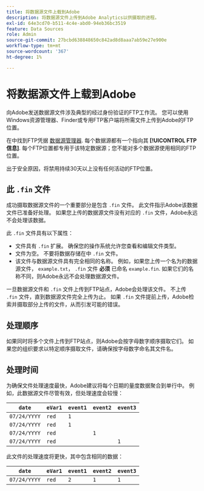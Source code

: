```yaml
---
title: 将数据源文件上载到Adobe
description: 将数据源文件上传到Adobe Analytics以供摄取的进程。
exl-id: 64e3cd70-b511-4c4e-abd0-94eb36bc3519
feature: Data Sources
role: Admin
source-git-commit: 27bcbd638848650c842ad8d8aaa7ab59e27e900e
workflow-type: tm+mt
source-wordcount: '367'
ht-degree: 1%

---
```


# 将数据源文件上载到Adobe

向Adobe发送数据源文件涉及典型的经过身份验证的FTP工作流。 您可以使用Windows资源管理器、Finder或专用FTP客户端将所需文件上传到Adobe的FTP位置。

在中找到FTP凭据 [数据源管理器](manage.md). 每个数据源都有一个指向其 **[!UICONTROL FTP信息]**. 每个FTP位置都专用于该特定数据源；您不能对多个数据源使用相同的FTP位置。

出于安全原因，将禁用持续30天以上没有任何活动的FTP位置。

## 此 `.fin` 文件

成功摄取数据源文件的一个重要部分是包含 `.fin` 文件。 此文件指示Adobe该数据文件已准备好处理。 如果您上传的数据源文件没有对应的 `.fin` 文件，Adobe永远不会处理该数据。

此 `.fin` 文件具有以下属性：

* 文件具有 `.fin` 扩展。 确保您的操作系统允许您查看和编辑文件类型。
* 文件为空。 不要将数据存储在中 `.fin` 文件。
* 该文件与数据源文件具有完全相同的名称。 例如，如果您上传一个名为的数据源文件， `example.txt`， `.fin` 文件 **必须** 已命名 `example.fin`. 如果它们的名称不同，则Adobe永远不会处理数据源文件。

一旦数据源文件和 `.fin` 文件上传到FTP站点，Adobe会处理该文件。 不上传 `.fin` 文件，直到数据源文件完全上传为止。 如果 `.fin` 文件提前上传，Adobe检索并摄取部分上传的文件，从而引发可能的错误。

## 处理顺序

如果同时将多个文件上传到FTP站点，则Adobe会按字母数字顺序摄取它们。 如果您的组织要求以特定顺序摄取文件，请确保按字母数字命名其文件名。

## 处理时间

为确保文件处理速度最快，Adobe建议将每个日期的量度数据聚合到单行中。 例如，此数据源文件尽管有效，但处理速度会较慢：

| `date` | `eVar1` | `event1` | `event2` | `event3` |
| --- | --- | --- | --- | --- |
| `07/24/YYYY` | `red` | `1` | | |
| `07/24/YYYY` | `red` | `1` | | |
| `07/24/YYYY` | `red` | | `1` | |
| `07/24/YYYY` | `red` | | | `1` |

此文件的处理速度将更快，其中包含相同的数据：

| `date` | `eVar1` | `event1` | `event2` | `event3` |
| --- | --- | --- | --- | --- |
| `07/24/YYYY` | `red` | `2` | `1` | `1` |
